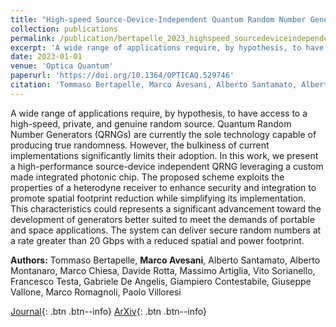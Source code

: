 ```yaml
---
title: "High-speed Source-Device-Independent Quantum Random Number Generator on a Chip"
collection: publications
permalink: /publication/bertapelle_2023_highspeed_sourcedeviceindependent_quantum
excerpt: 'A wide range of applications require, by hypothesis, to have access to a high-speed, private, and genuine random source. Quantum Random Number Generators (QRNGs) are currently the sole technology capa...' if len(self.abstract) > 200 else self.abstract
date: 2023-01-01
venue: 'Optica Quantum'
paperurl: 'https://doi.org/10.1364/OPTICAQ.529746'
citation: 'Tommaso Bertapelle, Marco Avesani, Alberto Santamato, Alberto Montanaro, Marco Chiesa, Davide Rot..., "High-speed Source-Device-Independent Quantum Random Number Generator on a Chip", Optica Quantum, vol. 3, pp. 111-118, (2023).'
---
```


A wide range of applications require, by hypothesis, to have access to a high-speed, private, and genuine random source. Quantum Random Number Generators (QRNGs) are currently the sole technology capable of producing true randomness. However, the bulkiness of current implementations significantly limits their adoption. In this work, we present a high-performance source-device independent QRNG leveraging a custom made integrated photonic chip. The proposed scheme exploits the properties of a heterodyne receiver to enhance security and integration to promote spatial footprint reduction while simplifying its implementation. This characteristics could represents a significant advancement toward the development of generators better suited to meet the demands of portable and space applications. The system can deliver secure random numbers at a rate greater than 20 Gbps with a reduced spatial and power footprint.

**Authors:** Tommaso Bertapelle, **Marco Avesani**, Alberto Santamato, Alberto Montanaro, Marco Chiesa, Davide Rotta, Massimo Artiglia, Vito Sorianello, Francesco Testa, Gabriele De Angelis, Giampiero Contestabile, Giuseppe Vallone, Marco Romagnoli, Paolo Villoresi


[Journal](https://doi.org/10.1364/OPTICAQ.529746){: .btn .btn--info} [ArXiv](https://arxiv.org/abs/2305.12472){: .btn .btn--info}
